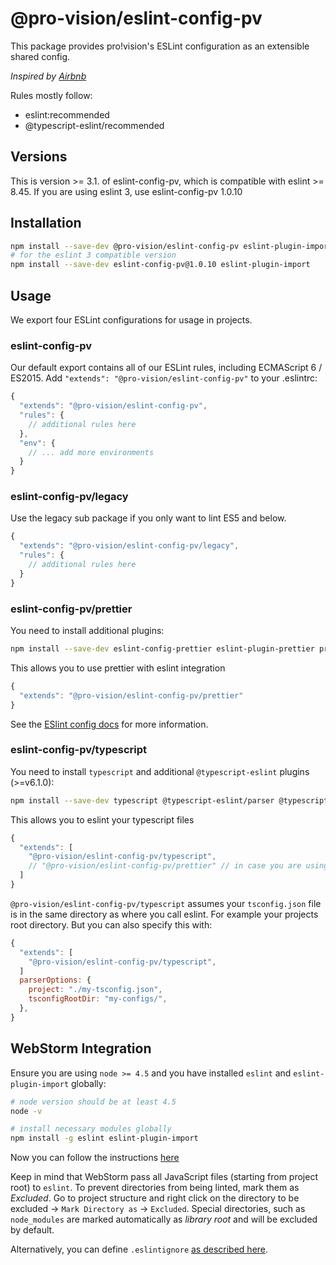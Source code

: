 # @pro-vision/eslint-config-pv

This package provides pro!vision's ESLint configuration as an extensible shared config.

_Inspired by [Airbnb](https://github.com/airbnb/javascript/tree/master/packages/eslint-config-airbnb)_

Rules mostly follow:

- eslint:recommended
- @typescript-eslint/recommended

## Versions

This is version >= 3.1. of eslint-config-pv, which is compatible with eslint >= 8.45. If you are using eslint 3, use eslint-config-pv 1.0.10

## Installation

```bash
npm install --save-dev @pro-vision/eslint-config-pv eslint-plugin-import
# for the eslint 3 compatible version
npm install --save-dev eslint-config-pv@1.0.10 eslint-plugin-import
```

## Usage

We export four ESLint configurations for usage in projects.

### eslint-config-pv

Our default export contains all of our ESLint rules, including ECMAScript 6 / ES2015.
Add `"extends": "@pro-vision/eslint-config-pv"` to your .eslintrc:

```js
{
  "extends": "@pro-vision/eslint-config-pv",
  "rules": {
    // additional rules here
  },
  "env": {
    // ... add more environments
  }
}
```

### eslint-config-pv/legacy

Use the legacy sub package if you only want to lint ES5 and below.

```js
{
  "extends": "@pro-vision/eslint-config-pv/legacy",
  "rules": {
    // additional rules here
  }
}
```

### eslint-config-pv/prettier

You need to install additional plugins:

```bash
npm install --save-dev eslint-config-prettier eslint-plugin-prettier prettier
```

This allows you to use prettier with eslint integration

```js
{
  "extends": "@pro-vision/eslint-config-pv/prettier"
}
```

See the [ESlint config docs](http://eslint.org/docs/user-guide/configuring#extending-configuration-files)
for more information.

### eslint-config-pv/typescript

You need to install `typescript` and additional `@typescript-eslint` plugins (>=v6.1.0):

```bash
npm install --save-dev typescript @typescript-eslint/parser @typescript-eslint/eslint-plugin
```

This allows you to eslint your typescript files

```js
{
  "extends": [
    "@pro-vision/eslint-config-pv/typescript",
    // "@pro-vision/eslint-config-pv/prettier" // in case you are using prettier as well
  ]
}
```

`@pro-vision/eslint-config-pv/typescript` assumes your `tsconfig.json` file is in the same directory as where you call eslint. For example your projects root directory. But you can also specify this with:

```js
{
  "extends": [
    "@pro-vision/eslint-config-pv/typescript",
  ]
  parserOptions: {
    project: "./my-tsconfig.json",
    tsconfigRootDir: "my-configs/",
  },
}
```

## WebStorm Integration

Ensure you are using `node >= 4.5` and you have installed `eslint` and `eslint-plugin-import` globally:

```bash
# node version should be at least 4.5
node -v

# install necessary modules globally
npm install -g eslint eslint-plugin-import
```

Now you can follow the instructions [here](https://www.jetbrains.com/help/webstorm/2016.2/using-javascript-code-quality-tools.html#ESLint)

Keep in mind that WebStorm pass all JavaScript files (starting from project root) to `eslint`. To prevent directories
from being linted, mark them as _Excluded_. Go to project structure and right click on the directory to be excluded ->
`Mark Directory as` -> `Excluded`. Special directories, such as `node_modules` are marked automatically as _library root_
and will be excluded by default.

Alternatively, you can define `.eslintignore` [as described here](http://eslint.org/docs/user-guide/configuring#ignoring-files-and-directories).
